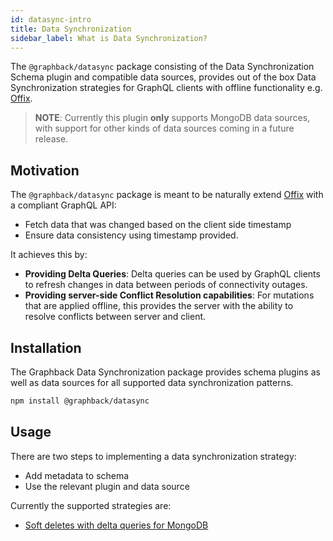 ```yaml
---
id: datasync-intro
title: Data Synchronization
sidebar_label: What is Data Synchronization?
---
```


The `@graphback/datasync` package consisting of the Data Synchronization Schema plugin and compatible data sources, provides out of the box Data Synchronization strategies for GraphQL clients with offline functionality e.g. [Offix](https://offix.dev). 

> **NOTE**: Currently this plugin **only** supports MongoDB data sources, with support for other kinds of data sources coming in a future release.

## Motivation

The `@graphback/datasync` package is meant to be naturally extend [Offix](https://offix.dev) with a compliant GraphQL API:

- Fetch data that was changed based on the client side timestamp
- Ensure data consistency using timestamp provided.
 
It achieves this by:

- **Providing Delta Queries**: Delta queries can be used by GraphQL clients to refresh changes in data between periods of connectivity outages. 
- **Providing server-side Conflict Resolution capabilities**: For mutations that are applied offline, this provides the server with the ability to resolve conflicts between server and client.

## Installation

The Graphback Data Synchronization package provides schema plugins as well as data sources for all supported data synchronization patterns.

```bash
npm install @graphback/datasync
```

## Usage

There are two steps to implementing a data synchronization strategy:

- Add metadata to schema
- Use the relevant plugin and data source

Currently the supported strategies are:

- [Soft deletes with delta queries for MongoDB](datasync-soft-delete.md)